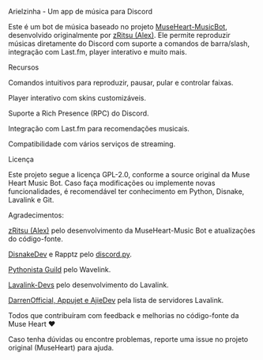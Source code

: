Arielzinha - Um app de música para Discord

Este é um bot de música baseado no projeto [MuseHeart-MusicBot](https://github.com/zRitsu/MuseHeart-MusicBot), desenvolvido originalmente por [zRitsu (Alex)](https://github.com/zRitsu). Ele permite reproduzir músicas diretamente do Discord com suporte a comandos de barra/slash, integração com Last.fm, player interativo e muito mais.

Recursos

Comandos intuitivos para reproduzir, pausar, pular e controlar faixas.

Player interativo com skins customizáveis.

Suporte a Rich Presence (RPC) do Discord.

Integração com Last.fm para recomendações musicais.

Compatibilidade com vários serviços de streaming.

Licença

Este projeto segue a licença GPL-2.0, conforme a source original da Muse Heart Music Bot. Caso faça modificações ou implemente novas funcionalidades, é recomendável ter conhecimento em Python, Disnake, Lavalink e Git.

Agradecimentos:

[zRitsu (Alex)](https://github.com/zRitsu) pelo desenvolvimento da MuseHeart-Music Bot e atualizações do código-fonte.

[DisnakeDev](https://github.com/DisnakeDev) e Rapptz pelo [discord.py](https://github.com/Rapptz/discord.py).

[Pythonista Guild](https://github.com/PythonistaGuild) pelo Wavelink.

[Lavalink-Devs](https://github.com/lavalink-devs) pelo desenvolvimento do Lavalink.

[DarrenOfficial, Appujet e AjieDev](https://free.lavalink.rf.gd/list) pela lista de servidores Lavalink.

Todos que contribuíram com feedback e melhorias no código-fonte da Muse Heart ❤

Caso tenha dúvidas ou encontre problemas, reporte uma issue no projeto original (MuseHeart) para ajuda.
